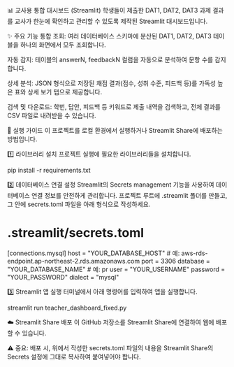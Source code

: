 📊 교사용 통합 대시보드 (Streamlit)
학생들이 제출한 DAT1, DAT2, DAT3 과제 결과를 교사가 한눈에 확인하고 관리할 수 있도록 제작된 Streamlit 대시보드입니다.

✨ 주요 기능
통합 조회: 여러 데이터베이스 스키마에 분산된 DAT1, DAT2, DAT3 테이블을 하나의 화면에서 모두 조회합니다.

자동 감지: 테이블의 answerN, feedbackN 컬럼을 자동으로 분석하여 문항 수를 감지합니다.

상세 분석: JSON 형식으로 저장된 채점 결과(점수, 성취 수준, 피드백 등)를 가독성 높은 표와 상세 보기 탭으로 제공합니다.

검색 및 다운로드: 학번, 답안, 피드백 등 키워드로 제출 내역을 검색하고, 전체 결과를 CSV 파일로 내려받을 수 있습니다.

🚀 실행 가이드
이 프로젝트를 로컬 환경에서 실행하거나 Streamlit Share에 배포하는 방법입니다.

1️⃣ 라이브러리 설치
프로젝트 실행에 필요한 라이브러리들을 설치합니다.

pip install -r requirements.txt

2️⃣ 데이터베이스 연결 설정
Streamlit의 Secrets management 기능을 사용하여 데이터베이스 연결 정보를 안전하게 관리합니다. 프로젝트 루트에 .streamlit 폴더를 만들고, 그 안에 secrets.toml 파일을 아래 형식으로 작성하세요.

# .streamlit/secrets.toml

[connections.mysql]
host = "YOUR_DATABASE_HOST"       # 예: aws-rds-endpoint.ap-northeast-2.rds.amazonaws.com
port = 3306
database = "YOUR_DATABASE_NAME"    # 예: pr
user = "YOUR_USERNAME"
password = "YOUR_PASSWORD"
dialect = "mysql"

3️⃣ Streamlit 앱 실행
터미널에서 아래 명령어를 입력하여 앱을 실행합니다.

streamlit run teacher_dashboard_fixed.py

☁️ Streamlit Share 배포
이 GitHub 저장소를 Streamlit Share에 연결하여 웹에 배포할 수 있습니다.

⚠️ 중요: 배포 시, 위에서 작성한 secrets.toml 파일의 내용을 Streamlit Share의 Secrets 설정에 그대로 복사하여 붙여넣어야 합니다.

